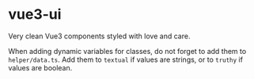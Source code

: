 # vue3-ui

Very clean Vue3 components styled with love and care.

When adding dynamic variables for classes, do not forget to add them to `helper/data.ts`. Add them to `textual` if values are strings, or to `truthy` if values are boolean.
